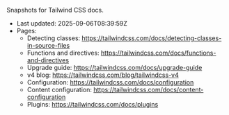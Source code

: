 Snapshots for Tailwind CSS docs.

- Last updated: 2025-09-06T08:39:59Z
- Pages:
  - Detecting classes: https://tailwindcss.com/docs/detecting-classes-in-source-files
  - Functions and directives: https://tailwindcss.com/docs/functions-and-directives
  - Upgrade guide: https://tailwindcss.com/docs/upgrade-guide
  - v4 blog: https://tailwindcss.com/blog/tailwindcss-v4
  - Configuration: https://tailwindcss.com/docs/configuration
  - Content configuration: https://tailwindcss.com/docs/content-configuration
  - Plugins: https://tailwindcss.com/docs/plugins
